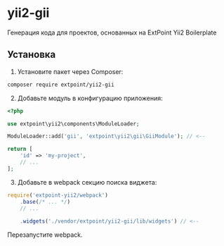 # yii2-gii
Генерация кода для проектов, основанных на ExtPoint Yii2 Boilerplate

## Установка

1. Установите пакет через Composer:
```bash
composer require extpoint/yii2-gii
```

2. Добавьте модуль в конфигурацию приложения:

```php
<?php

use extpoint\yii2\components\ModuleLoader;

ModuleLoader::add('gii', 'extpoint\yii2\gii\GiiModule'); // <--

return [
    'id' => 'my-project',
    // ...
];
```

3. Добавьте в webpack секцию поиска виджета:

```js
require('extpoint-yii2/webpack')
    .base(/* ... */)
    // ...
    
    .widgets('./vendor/extpoint/yii2-gii/lib/widgets') // <--
```

Перезапустите webpack.